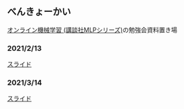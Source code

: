 ## べんきょーかい
[オンライン機械学習 (講談社MLPシリーズ)](https://www.kspub.co.jp/book/detail/1529038.html)の勉強会資料置き場


### 2021/2/13
[スライド](https://th3888.github.io/SaturdayStudyGroup/onlinelearning1.html#/)

### 2021/3/14
[スライド](https://th3888.github.io/SaturdayStudyGroup/onlinelearning2l.html#/)
